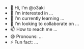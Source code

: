 - 👋 Hi, I’m @o3aki
- 👀 I’m interested in ...
- 🌱 I’m currently learning ...
- 💞️ I’m looking to collaborate on ...
- 📫 How to reach me ...
- 😄 Pronouns: ...
- ⚡ Fun fact: ...

<!---
o3aki/o3aki is a ✨ special ✨ repository because its `README.md` (this file) appears on your GitHub profile.
You can click the Preview link to take a look at your changes.
--->
